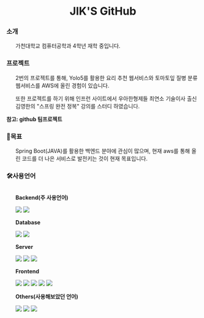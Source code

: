 <h1 align="center">JIK'S GitHub</h1>

<h3>소개</h3>
<ul>가천대학교 컴퓨터공학과 4학년 재학 중입니다.</ul>

<h3>프로젝트</h3>
<ul>2번의 프로젝트를 통해, Yolo5를 활용한 요리 추천 웹서비스와 토마토잎 질병 분류 웹서비스를 AWS에 올린 경험이 있습니다.</ul>
<ul>또한 프로젝트를 하기 위해 인프런 사이트에서 우아한형제들 최연소 기술이사 출신 김영한의 "스프링 완전 정복" 강의를 스터디 하였습니다.</ul>

**참고: github 팀프로젝트**

<h3>🤗목표</h3>
<ul>Spring Boot(JAVA)를 활용한 백엔드 분야에 관심이 많으며, 현재 aws를 통해 올린 코드를 더 나은 서비스로 발전키는 것이 현재 목표입니다.</ul>

<h3>🛠사용언어</h3>
<ul>
  <div style="display:flex; flex-direction:column; align-items:flex-start;">
    <!-- Backend -->
    <p><strong>Backend(주 사용언어)</strong></p>
    <div>
        <img src="https://img.shields.io/badge/Java-007396?style=for-the-badge&logo=Java&logoColor=white"> 
        <img src="https://img.shields.io/badge/Spring Boot-6DB33F?style=for-the-badge&logo=spring boot&logoColor=white"> 
    </div>
    <!-- Database -->
    <p><strong>Database</strong></p>
    <div>
        <img src="https://img.shields.io/badge/oracle-F80000?style=for-the-badge&logo=oracle&logoColor=white"> 
        <img src="https://img.shields.io/badge/mysql-4479A1?style=for-the-badge&logo=mysql&logoColor=white"> 
    </div>
    <!-- Server -->
    <p><strong>Server</strong></p>
    <div>
        <img src="https://img.shields.io/badge/linux-FCC624?style=for-the-badge&logo=linux&logoColor=black"> 
        <img src="https://img.shields.io/badge/apache tomcat-F8DC75?style=for-the-badge&logo=apachetomcat&logoColor=black">
        <img src="https://img.shields.io/badge/Amazon AWS-232F3E?style=for-the-badge&logo=amazon aws&logoColor=white"> 
    </div>
    <!-- Frontend -->
    <p><strong>Frontend</strong></p>
    <div>
        <img src="https://img.shields.io/badge/html5-E34F26?style=flat-square&logo=html5&logoColor=white"> 
        <img src="https://img.shields.io/badge/css-1572B6?style=flat-square&logo=css3&logoColor=white"> 
        <img src="https://img.shields.io/badge/javascript-F7DF1E?style=flat-square&logo=javascript&logoColor=black"> 
        <img src="https://img.shields.io/badge/bootstrap-7952B3?style=flat-square&logo=bootstrap&logoColor=white">
        <img src="https://img.shields.io/badge/React-20232A?style=flat-square&logo=react&logoColor=61DAFB">
    </div>
    <!-- Others -->
    <p><strong>Others(사용해보았던 언어)</strong></p>
    <div>
        <img src="https://img.shields.io/badge/Kotlin-7F52FF?style=flat-square&logo=kotlin&logoColor=white">
        <img src="https://img.shields.io/badge/Andoid Studio-3DDC84?style=flat-square&logo=android studio&logoColor=white">
        <img src="https://img.shields.io/badge/python-3776AB?style=flat-square&logo=python&logoColor=white"> 
</div><br>
</div>
</ul>
